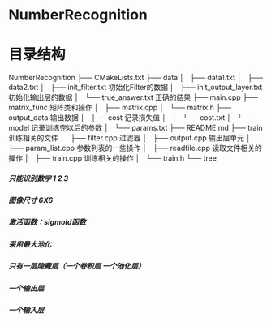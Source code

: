 # NumberRecognition
# 目录结构
NumberRecognition
├── CMakeLists.txt
├── data
│   ├── data1.txt
│   ├── data2.txt
│   ├── init_filter.txt 初始化Filter的数据
│   ├── init_output_layer.txt 初始化输出层的数据
│   └── true_answer.txt 正确的结果
├── main.cpp
├── matrix_func 矩阵类和操作
│   ├── matrix.cpp
│   └── matrix.h
├── output_data 输出数据
│   ├── cost 记录损失值
│   │   └── cost.txt 
│   └── model 记录训练完以后的参数
│       └── params.txt
├── README.md
├── train 训练相关的文件
│   ├── filter.cpp 过滤器
│   ├── output.cpp 输出层单元
│   ├── param_list.cpp 参数列表的一些操作
│   ├── readfile.cpp 读取文件相关的操作
│   ├── train.cpp  训练相关的操作
│   └── train.h 
└── tree

##### 只能识别数字 1 2 3
##### 图像尺寸 6X6
##### 激活函数：sigmoid函数
##### 采用最大池化
##### 只有一层隐藏层（一个卷积层 一个池化层）
##### 一个输出层
##### 一个输入层
